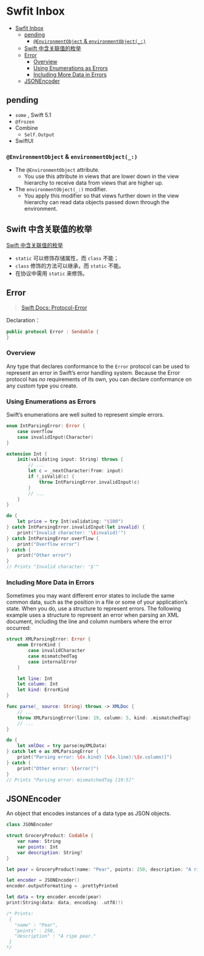 # Swfit Inbox

- [Swfit Inbox](#swfit-inbox)
  - [pending](#pending)
    - [`@EnvironmentObject` & `environmentObject(_:)`](#environmentobject--environmentobject_)
  - [Swift 中含关联值的枚举](#swift-中含关联值的枚举)
  - [Error](#error)
    - [Overview](#overview)
    - [Using Enumerations as Errors](#using-enumerations-as-errors)
    - [Including More Data in Errors](#including-more-data-in-errors)
  - [JSONEncoder](#jsonencoder)

## pending

- `some` , Swift 5.1
- `@frozen`
- Combine
  - `Self.Output`
- SwiftUI

### `@EnvironmentObject` & `environmentObject(_:)`

- The `@EnvironmentObject` attribute.
  - You use this attribute in views that are lower down in the view hierarchy to receive data from views that are higher up.
- The `environmentObject(_:)` modifier.
  - You apply this modifier so that views further down in the view hierarchy can read data objects passed down through the environment.

## Swift 中含关联值的枚举

[Swift 中含关联值的枚举](https://github.com/Huang-Libo/Notebook/blob/master/code/EnumAssociatedValues.swift)

- `static` 可以修饰存储属性，而 `class` 不能；
- `class` 修饰的方法可以继承，而 `static` 不能。
- 在协议中需用 `static` 来修饰。

## Error

> [Swift Docs: Protocol-Error](https://developer.apple.com/documentation/swift/error#)

Declaration：

```swift
public protocol Error : Sendable {
}
```

### Overview

Any type that declares conformance to the `Error` protocol can be used to represent an error in Swift’s error handling system. Because the Error protocol has *no* requirements of its own, you can declare conformance on any custom type you create.

### Using Enumerations as Errors

Swift’s enumerations are well suited to represent simple errors.

```swift
enum IntParsingError: Error {
    case overflow
    case invalidInput(Character)
}
```

```swift
extension Int {
    init(validating input: String) throws {
        // ...
        let c = _nextCharacter(from: input)
        if !_isValid(c) {
            throw IntParsingError.invalidInput(c)
        }
        // ...
    }
}
```

```swift
do {
    let price = try Int(validating: "$100")
} catch IntParsingError.invalidInput(let invalid) {
    print("Invalid character: '\(invalid)'")
} catch IntParsingError.overflow {
    print("Overflow error")
} catch {
    print("Other error")
}
// Prints "Invalid character: '$'"
```

### Including More Data in Errors

Sometimes you may want different error states to include the same common data, such as the position in a file or some of your application’s state. When you do, use a structure to represent errors. The following example uses a structure to represent an error when parsing an XML document, including the line and column numbers where the error occurred:

```swift
struct XMLParsingError: Error {
    enum ErrorKind {
        case invalidCharacter
        case mismatchedTag
        case internalError
    }

    let line: Int
    let column: Int
    let kind: ErrorKind
}

func parse(_ source: String) throws -> XMLDoc {
    // ...
    throw XMLParsingError(line: 19, column: 5, kind: .mismatchedTag)
    // ...
}
```

```swift
do {
    let xmlDoc = try parse(myXMLData)
} catch let e as XMLParsingError {
    print("Parsing error: \(e.kind) [\(e.line):\(e.column)]")
} catch {
    print("Other error: \(error)")
}
// Prints "Parsing error: mismatchedTag [19:5]"
```

## JSONEncoder

An object that encodes instances of a data type as JSON objects.

```swift
class JSONEncoder
```

```swift
struct GroceryProduct: Codable {
    var name: String
    var points: Int
    var description: String?
}

let pear = GroceryProduct(name: "Pear", points: 250, description: "A ripe pear.")

let encoder = JSONEncoder()
encoder.outputFormatting = .prettyPrinted

let data = try encoder.encode(pear)
print(String(data: data, encoding: .utf8)!)

/* Prints:
 {
   "name" : "Pear",
   "points" : 250,
   "description" : "A ripe pear."
 }
*/
```


